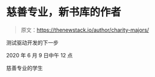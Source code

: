 # 慈善专业，新书库的作者

> 原文：<https://thenewstack.io/author/charity-majors/>

测试驱动开发的下一步

2020 年 6 月 9 日中午 12 点

慈善专业的学生